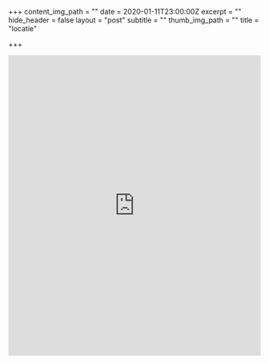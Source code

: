 +++
content_img_path = ""
date = 2020-01-11T23:00:00Z
excerpt = ""
hide_header = false
layout = "post"
subtitle = ""
thumb_img_path = ""
title = "locatie"

+++
    <div style="width: 100%"><iframe width="100%" height="600" src="https://maps.google.com/maps?width=100%&height=600&hl=nl&coord=40.674667,17.461056&q=+(Perla%20Tranquilla)&ie=UTF8&t=&z=5&iwloc=B&output=embed" frameborder="0" scrolling="no" marginheight="0" marginwidth="0"><a href="https://www.mapsdirections.info/nl/maak-een-google-map/">Maak een Google Map</a> van <a href="https://www.mapsdirections.info/nl/">Nederland Kaart</a></iframe></div><br />